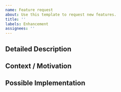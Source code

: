 ```yaml
---
name: Feature request
about: Use this template to request new features.
title: ''
labels: Enhancement
assignees: ''
---
```


<!--- Provide a general summary of the issue in the Title above -->

## Detailed Description
<!--- Provide a detailed description of the change or addition you are proposing -->

## Context / Motivation
<!--- Why is this change important to you? How would you use it? -->
<!--- How can it benefit other users? -->

## Possible Implementation
<!--- Not obligatory, but suggest an idea for implementing addition or change -->
<!--- If you already have worked on the idea, please share a link to the branch in your forked project -->

